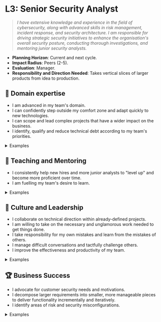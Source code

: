 # L3: Senior Security Analyst

> _I have extensive knowledge and experience in the field of cybersecurity, along with advanced skills in risk management, incident response, and security architecture. I am responsible for driving strategic security initiatives to enhance the organisation's overall security posture, conducting thorough investigations, and mentoring junior security analysts._

- **Planning Horizon**: Current and next cycle.
- **Impact Radius**: Peers (2-5).
- **Evaluation**: Manager.
- **Responsibility and Direction Needed**: Takes vertical slices of larger products from idea to production.

## 🦉 Domain expertise

- I am advanced in my team's domain.
- I can confidently step outside my comfort zone and adapt quickly to new technologies.
- I can scope and lead complex projects that have a wider impact on the business.
- I identify, qualify and reduce technical debt according to my team's priorities.

<details>
<summary>Examples</summary>

- I successfully took over the role of IC during a security incident that escalated in severity and involved multiple teams.
- I reviewed and provided analysis on a complex detection from Crowdstrike.
- I worked with cross-functional teams to replicate a submission in Bugcrowd that involved working with the Octopus Server codebase.
- I wrote an RFC and addressed the feedback from the wider organisation.
- People asked me for my opinion when making technical decisions because I have a proven track record of making wise choices.

</details>

## 🌱 Teaching and Mentoring

- I consistently help new hires and more junior analysts to "level up" and become more proficient over time.
- I am fuelling my team's desire to learn.

<details>
<summary>Examples</summary>

- I frequently run knowledge-sharing sessions.
- I mentored a more junior analyst, and they went on to achieve something they couldn't have before.
- I shared useful videos/blogs/papers that led to some action.

</details>

## 🧭 Culture and Leadership

- I collaborate on technical direction within already-defined projects.
- I am willing to take on the necessary and unglamorous work needed to get things done.
- I take responsibility for my own mistakes and learn from the mistakes of others.
- I manage difficult conversations and tactfully challenge others.
- I improve the effectiveness and productivity of my team.

<details>
<summary>Examples</summary>

- I participated in an interview for a Security Operations team candidate and provided detailed and useful feedback.
- I took on a significant share of unplanned work and other "housekeeping" tasks.
- I spotted a contentious issue that could have gone badly and helped everyone make a decision that resolved the situation.
- I recognised a problem early and fixed it.
- I wrote a clear and concise proposal that persuaded the team to act on my idea.

</details>

## 🏆 Business Success

- I advocate for customer security needs and motivations.
- I decompose larger requirements into smaller, more manageable pieces to deliver functionality incrementally and iteratively.
- I identify areas of risk and security misconfigurations.

<details>
<summary>Examples</summary>

- I led a shaped pitch or RFC from idea to production.
- I identified a misconfiguration in a product that introduced a security risk and worked with stakeholders to remedy it.
- I worked closely with a cross-functional team after a customer raised a security concern with Octopus Server.
- I successfully delegated tasks from a large and complex project to other team members.

</details>
